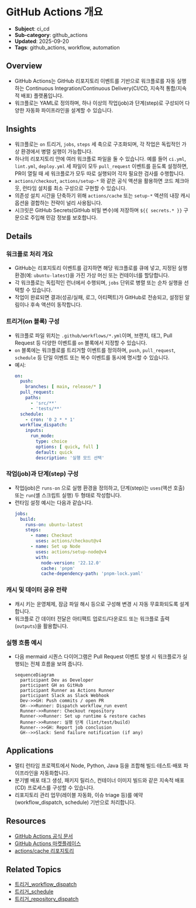 # GitHub Actions 개요

- **Subject**: ci_cd
- **Sub-category**: github_actions
- **Updated**: 2025-09-20
- **Tags**: github_actions, workflow, automation

## Overview
- GitHub Actions는 GitHub 리포지토리 이벤트를 기반으로 워크플로를 자동 실행하는 Continuous Integration/Continuous Delivery(CI/CD, 지속적 통합/지속적 배포) 플랫폼입니다.
- 워크플로는 YAML로 정의하며, 하나 이상의 작업(job)과 단계(step)로 구성되어 다양한 자동화 파이프라인을 설계할 수 있습니다.

## Insights
- 워크플로는 `on` 트리거, `jobs`, `steps` 세 축으로 구조화되며, 각 작업은 독립적인 가상 환경에서 병렬 실행이 가능합니다.
- 하나의 리포지토리 안에 여러 워크플로 파일을 둘 수 있습니다. 예를 들어 `ci.yml`, `lint.yml`, `deploy.yml` 세 파일이 모두 `pull_request` 이벤트를 듣도록 설정하면, PR이 열릴 때 세 워크플로가 모두 따로 실행되어 각자 필요한 검사를 수행합니다.
- `actions/checkout`, `actions/setup-*` 와 같은 공식 액션을 활용하면 코드 체크아웃, 런타임 설치를 최소 구성으로 구현할 수 있습니다.
- 의존성 설치 시간을 단축하기 위해 `actions/cache` 또는 `setup-*` 액션의 내장 캐시 옵션을 결합하는 전략이 널리 사용됩니다.
- 시크릿은 GitHub Secrets(GitHub 비밀 변수)에 저장하며 `${{ secrets.* }}` 구문으로 주입해 민감 정보를 보호합니다.

## Details

### 워크플로 처리 개요
- GitHub는 리포지토리 이벤트를 감지하면 해당 워크플로를 큐에 넣고, 지정된 실행 환경(예: `ubuntu-latest`)을 가진 가상 머신 또는 컨테이너를 할당합니다.
- 각 워크플로는 독립적인 런너에서 수행되며, `jobs` 단위로 병렬 또는 순차 실행을 선택할 수 있습니다.
- 작업이 완료되면 결과(성공/실패, 로그, 아티팩트)가 GitHub로 전송되고, 설정된 알림이나 후속 액션이 동작합니다.

### 트리거(on 블록) 구성
- 워크플로 파일 위치는 `.github/workflows/*.yml`이며, 브랜치, 태그, Pull Request 등 다양한 이벤트를 `on` 블록에서 지정할 수 있습니다.
- `on` 블록에는 워크플로를 트리거할 이벤트를 정의하며, `push`, `pull_request`, `schedule` 등 단일 이벤트 또는 복수 이벤트를 동시에 명시할 수 있습니다.
- 예시:
  ```yaml
  on:
    push:
      branches: [ main, release/* ]
    pull_request:
      paths:
        - 'src/**'
        - 'tests/**'
    schedule:
      - cron: '0 2 * * 1'
    workflow_dispatch:
      inputs:
        run_mode:
          type: choice
          options: [ quick, full ]
          default: quick
          description: '실행 모드 선택'
  ```
### 작업(job)과 단계(step) 구성
- 작업(job)은 `runs-on` 으로 실행 환경을 정의하고, 단계(step)는 `uses`(액션 호출) 또는 `run`(셸 스크립트 실행) 두 형태로 작성합니다.
- 런타임 설정 예시는 다음과 같습니다.
  ```yaml
  jobs:
    build:
      runs-on: ubuntu-latest
      steps:
        - name: Checkout
          uses: actions/checkout@v4
        - name: Set up Node
          uses: actions/setup-node@v4
          with:
            node-version: '22.12.0'
            cache: 'pnpm'
            cache-dependency-path: 'pnpm-lock.yaml'
  ```
### 캐시 및 데이터 공유 전략
- 캐시 키는 운영체제, 잠금 파일 해시 등으로 구성해 변경 시 자동 무효화되도록 설계합니다.
- 워크플로 간 데이터 전달은 아티팩트 업로드/다운로드 또는 워크플로 출력(`outputs`)을 활용합니다.
### 실행 흐름 예시
- 다음 mermaid 시퀀스 다이어그램은 Pull Request 이벤트 발생 시 워크플로가 실행되는 전체 흐름을 보여 줍니다.
  ```mermaid
  sequenceDiagram
    participant Dev as Developer
    participant GH as GitHub
    participant Runner as Actions Runner
    participant Slack as Slack Webhook
    Dev->>GH: Push commits / open PR
    GH-->>Runner: Dispatch workflow_run event
    Runner->>Runner: Checkout repository
    Runner->>Runner: Set up runtime & restore caches
    Runner->>Runner: 실행 단계 (lint/test/build)
    Runner-->>GH: Report job conclusion
    GH-->>Slack: Send failure notification (if any)
  ```

## Applications
- 멀티 런타임 프로젝트에서 Node, Python, Java 등을 조합해 빌드·테스트·배포 파이프라인을 자동화합니다.
- 분기별 배포 태그 생성, 패키지 릴리스, 컨테이너 이미지 빌드와 같은 지속적 배포(CD) 프로세스를 구성할 수 있습니다.
- 리포지토리 관리 업무(레이블 자동화, 이슈 triage 등)를 예약(workflow_dispatch, schedule) 기반으로 처리합니다.

## Resources
- [GitHub Actions 공식 문서](https://docs.github.com/actions)
- [GitHub Actions 마켓플레이스](https://github.com/marketplace?type=actions)
- [actions/cache 리포지토리](https://github.com/actions/cache)

## Related Topics
- [트리거_workflow_dispatch](트리거_workflow_dispatch.md)
- [트리거_schedule](트리거_schedule.md)
- [트리거_repository_dispatch](트리거_repository_dispatch.md)
